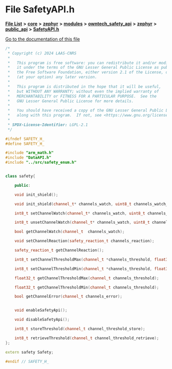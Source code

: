

# File SafetyAPI.h

[**File List**](files.md) **>** [**core**](dir_771164b9325b04f1442f7a3ffa8ecb89.md) **>** [**zephyr**](dir_09002e7ce91f09aeb040dfd1861a47f4.md) **>** [**modules**](dir_6d0fb8ab814c517e7f155fb837e32f72.md) **>** [**owntech\_safety\_api**](dir_6577260132b49845d494a112d8acd7c7.md) **>** [**zephyr**](dir_2f6071fc869091a6d1e6d7b806fecbf0.md) **>** [**public\_api**](dir_08eec7c34983a0acd3982b6352a40f84.md) **>** [**SafetyAPI.h**](SafetyAPI_8h.md)

[Go to the documentation of this file](SafetyAPI_8h.md)


```C++
/*
 * Copyright (c) 2024 LAAS-CNRS
 *
 *   This program is free software: you can redistribute it and/or modify
 *   it under the terms of the GNU Lesser General Public License as published by
 *   the Free Software Foundation, either version 2.1 of the License, or
 *   (at your option) any later version.
 *
 *   This program is distributed in the hope that it will be useful,
 *   but WITHOUT ANY WARRANTY; without even the implied warranty of
 *   MERCHANTABILITY or FITNESS FOR A PARTICULAR PURPOSE.  See the
 *   GNU Lesser General Public License for more details.
 *
 *   You should have received a copy of the GNU Lesser General Public License
 *   along with this program.  If not, see <https://www.gnu.org/licenses/>.
 *
 * SPDX-License-Identifier: LGPL-2.1
 */

#ifndef SAFETY_H_
#define SAFETY_H_

#include "arm_math.h"
#include "DataAPI.h"
#include "../src/safety_enum.h"


class safety{

    public:

    void init_shield();

    void init_shield(channel_t* channels_watch, uint8_t channels_watch_number);

    int8_t setChannelWatch(channel_t* channels_watch, uint8_t channels_watch_number);

    int8_t unsetChannelWatch(channel_t* channels_watch, uint8_t channels_watch_number);

    bool getChannelWatch(channel_t  channels_watch);

    void setChannelReaction(safety_reaction_t channels_reaction);

    safety_reaction_t getChannelReaction();

    int8_t setChannelThresholdMax(channel_t *channels_threshold, float32_t *threshold_max, uint8_t channels_threshold_number);

    int8_t setChannelThresholdMin(channel_t *channels_threshold, float32_t *threshold_min, uint8_t channels_threshold_number);

    float32_t getChannelThresholdMax(channel_t channels_threshold);

    float32_t getChannelThresholdMin(channel_t channels_threshold);

    bool getChannelError(channel_t channels_error);


    void enableSafetyApi();

    void disableSafetyApi();

    int8_t storeThreshold(channel_t channel_threshold_store);

    int8_t retrieveThreshold(channel_t channel_threshold_retrieve);
};

extern safety Safety;

#endif // SAFETY_H_
```


